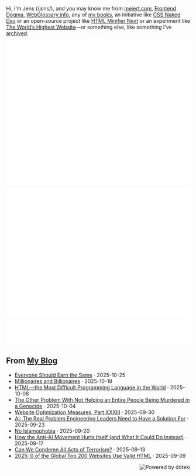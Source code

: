 Hi, I’m Jens (/jɛns/), and you may know me from [meiert.com](https://meiert.com/), [Frontend Dogma](https://frontenddogma.com/), [WebGlossary.info](https://webglossary.info/), any of [my books](https://www.goodreads.com/author/list/13623828.Jens_Oliver_Meiert), an initiative like [CSS Naked Day](https://css-naked-day.org/) or an open-source project like [HTML Minifier Next](https://github.com/j9t/html-minifier-next) or an experiment like [The World’s Highest Website](https://worlds-highest-website.com/)—or something else, like something I’ve [archived](https://mirrors.meiert.org/).

<!-- Metrics -->

[![Jens’s stats as per Metrics.](github-metrics.svg)](https://github.com/lowlighter/metrics)

[![Jens’s calendar.](github-metrics.plugin.isocalendar.fullyear.svg)](https://github.com/lowlighter/metrics/blob/master/source/plugins/isocalendar/README.md)

[![Jens’s facts.](github-metrics.plugin.habits.facts.svg)](https://github.com/lowlighter/metrics/blob/master/source/plugins/habits/README.md)

<!-- dōteki -->

<!-- blog start -->
## From [My Blog](https://meiert.com/)

- [Everyone Should Earn the Same](https://meiert.com/blog/earn-the-same/) · 2025-10-25
- [Millionaires and Billionaires](https://meiert.com/blog/millionaires-and-billionaires/) · 2025-10-18
- [HTML—the Most Difficult Programming Language in the World](https://meiert.com/blog/the-most-difficult-programming-language/) · 2025-10-08
- [The Other Problem With Not Helping an Entire People Being Murdered in a Genocide](https://meiert.com/blog/not-helping-a-people/) · 2025-10-04
- [Website Optimization Measures, Part XXXIII](https://meiert.com/blog/optimization-measures-33/) · 2025-09-30
- [AI: The Real Problem Engineering Leaders Need to Have a Solution For](https://meiert.com/blog/the-real-ai-problem/) · 2025-09-23
- [No Islamophobia](https://meiert.com/blog/no-islamophobia/) · 2025-09-20
- [How the Anti-AI Movement Hurts Itself (and What It Could Do Instead)](https://meiert.com/blog/the-anti-ai-movement/) · 2025-09-17
- [Can We Condemn All Acts of Terrorism?](https://meiert.com/blog/acts-of-terrorism/) · 2025-09-13
- [2025: 0 of the Global Top 200 Websites Use Valid HTML](https://meiert.com/blog/html-conformance-2025/) · 2025-09-09
<!-- blog end -->

<a href="https://doteki.org"><img src="https://img.shields.io/badge/powered_by-d%C5%8Dteki-0?style=flat-square&labelColor=202b2d&color=5E936C" align="right" alt="Powered by dōteki"></a>